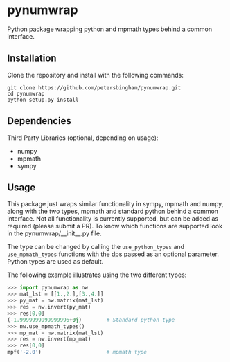 # pynumwrap
Python package wrapping python and mpmath types behind a common interface.

## Installation

Clone the repository and install with the following commands:

    git clone https://github.com/petersbingham/pynumwrap.git
    cd pynumwrap
    python setup.py install
    
## Dependencies
Third Party Libraries (optional, depending on usage): 
 - numpy
 - mpmath
 - sympy
    
## Usage
This package just wraps similar functionality in sympy, mpmath and numpy, along with the two types, mpmath and standard python behind a common interface. Not all functionality is currently supported, but can be added as required (please submit a PR). To know which functions are supported look in the pynumwrap/\_\_init\_\_.py file.

The type can be changed by calling the `use_python_types` and `use_mpmath_types` functions with the dps passed as an optional parameter. Python types are used as default.

The following example illustrates using the two different types:

```python
>>> import pynumwrap as nw
>>> mat_lst = [[1.,2.],[3.,4.]]
>>> py_mat = nw.matrix(mat_lst)
>>> res = nw.invert(py_mat)
>>> res[0,0]
(-1.9999999999999996+0j)        # Standard python type
>>> nw.use_mpmath_types()
>>> mp_mat = nw.matrix(mat_lst)
>>> res = nw.invert(mp_mat)
>>> res[0,0]
mpf('-2.0')                     # mpmath type
```

